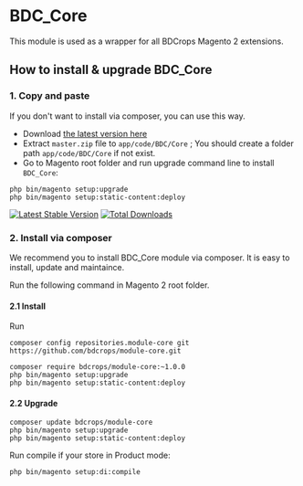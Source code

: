 # BDC_Core

This module is used as a wrapper for all BDCrops Magento 2 extensions.



## How to install & upgrade BDC_Core


### 1. Copy and paste

If you don't want to install via composer, you can use this way.

- Download [the latest version here](https://github.com/bdcrops/module-core/archive/master.zip)
- Extract `master.zip` file to `app/code/BDC/Core` ; You should create a folder path `app/code/BDC/Core` if not exist.
- Go to Magento root folder and run upgrade command line to install `BDC_Core`:

```
php bin/magento setup:upgrade
php bin/magento setup:static-content:deploy
```




[![Latest Stable Version](https://poser.pugx.org/bdcrops/module-core/v/stable)](https://packagist.org/packages/bdcrops/module-core)
[![Total Downloads](https://poser.pugx.org/bdcrops/module-core/downloads)](https://packagist.org/packages/bdcrops/module-core)



### 2. Install via composer

We recommend you to install BDC_Core module via composer. It is easy to install, update and maintaince.

Run the following command in Magento 2 root folder.

#### 2.1 Install

Run
```
composer config repositories.module-core git
https://github.com/bdcrops/module-core.git

composer require bdcrops/module-core:~1.0.0
php bin/magento setup:upgrade
php bin/magento setup:static-content:deploy
```

#### 2.2 Upgrade    

```
composer update bdcrops/module-core
php bin/magento setup:upgrade
php bin/magento setup:static-content:deploy
```

Run compile if your store in Product mode:

```
php bin/magento setup:di:compile
